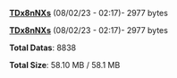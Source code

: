 [**TDx8nNXs**](/data/TDx8nNXs.txt) (08/02/23 - 02:17)- 2977 bytes

[**TDx8nNXs**](/data/TDx8nNXs.txt) (08/02/23 - 02:17)- 2977 bytes

**Total Datas**: 8838

**Total Size**: 58.10 MB / 58.1 MB